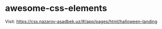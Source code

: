# awesome-css-elements
Visit: https://css.nazarov-asadbek.uz/#/app/pages/html/halloween-landing
<!-- ![image](https://user-images.githubusercontent.com/55869293/131265258-a6b30707-7767-49f6-bb34-b17f9a44a281.png) -->
